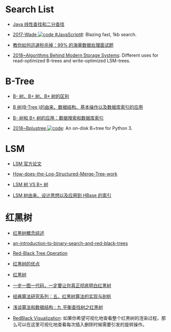 # Search List

- [Java 线性查找和二分查找](http://blog.163.com/magicc_love/blog/static/185853662201471941758112/)

- [2017-Wade ![code](https://ng-tech.icu/assets/code.svg) #JavaScript#](https://github.com/KingPixil/wade): Blazing fast, 1kb search.

- [教你如何迅速秒杀掉：99% 的海量数据处理面试题](http://blog.csdn.net/v_july_v/article/details/7382693)

- [2018~Algorithms Behind Modern Storage Systems](https://queue.acm.org/detail.cfm?id=3220266): Different uses for read-optimized B-trees and write-optimized LSM-trees.

# B-Tree

- [B- 树、B+ 树、B\* 树的区别](http://blog.csdn.net/dazhong159/article/details/7963846/)

- [B 树(B-Tree )的由来、数据结构、基本操作以及数据库索引的应用](http://www.cnblogs.com/yanghuahui/p/3483047.html)

- [B- 树和 B+ 树的应用：数据搜索和数据库索引 ](http://blog.csdn.net/hguisu/article/details/7786014)

- [2018~Bplustree ![code](https://ng-tech.icu/assets/code.svg)](https://github.com/NicolasLM/bplustree): An on-disk B+tree for Python 3.

# LSM

- [LSM 官方论文](https://drive.wps.cn/view/l/ace64c0b315a47ec898c97b7c06a255e)

- [How-does-the-Log-Structured-Merge-Tree-work](https://www.quora.com/How-does-the-Log-Structured-Merge-Tree-work)

- [LSM 树 VS B+ 树](http://blog.csdn.net/dbanote/article/details/8897599)

- [LSM 树由来、设计思想以及应用到 HBase 的索引](http://www.cnblogs.com/yanghuahui/p/3483754.html)

# 红黑树

- [红黑树概念综述](https://www.cs.auckland.ac.nz/software/AlgAnim/red_black.html)

- [an-introduction-to-binary-search-and-red-black-trees](https://www.topcoder.com/community/data-science/data-science-tutorials/an-introduction-to-binary-search-and-red-black-trees/)

- [Red-Black Tree Operation](https://www.cs.auckland.ac.nz/software/AlgAnim/red_black_op.html)

- [红黑树的优点](http://blog.csdn.net/yxc135/article/details/7939671)

- [红黑树](http://blog.csdn.net/eric491179912/article/details/6179908)

- [ 一步一图一代码，一定要让你真正彻底明白红黑树 ](http://blog.csdn.net/chenhuajie123/article/details/11951777)

- [经典算法研究系列：五、红黑树算法的实现与剖析 ](http://blog.csdn.net/v_JULY_v/article/details/6109153)

- [浅谈算法和数据结构 : 九 平衡查找树之红黑树](http://www.cnblogs.com/yangecnu/p/Introduce-Red-Black-Tree.html)

- [RedBlack Visualization](https://www.cs.usfca.edu/~galles/visualization/RedBlack.html): 如果你希望可视化地查看整个红黑树的渲染过程，那么可以在这里可视化地查看每次插入删除时候需要引发的旋转操作。

